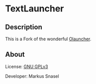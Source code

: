 # TextLauncher

## Description

This is a Fork of the wonderful [Olauncher](https://github.com/tanujnotes/Olauncher).

## About

License: [GNU GPLv3](https://www.gnu.org/licenses/gpl-3.0.en.html)

Developer: Markus Snasel
